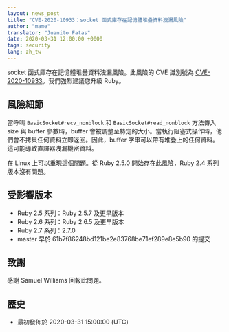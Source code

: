 ```yaml
---
layout: news_post
title: "CVE-2020-10933：socket 函式庫存在記憶體堆疊資料洩漏風險"
author: "mame"
translator: "Juanito Fatas"
date: 2020-03-31 12:00:00 +0000
tags: security
lang: zh_tw
---
```


socket 函式庫存在記憶體堆疊資料洩漏風險。此風險的 CVE 識別號為  [CVE-2020-10933](http://cve.mitre.org/cgi-bin/cvename.cgi?name=CVE-2020-10933)。我們強烈建議您升級 Ruby。

## 風險細節

當呼叫 `BasicSocket#recv_nonblock` 和 `BasicSocket#read_nonblock` 方法傳入 size 與 buffer 參數時，buffer 會被調整至特定的大小。當執行阻塞式操作時，他們會不拷貝任何資料立即返回。因此，buffer 字串可以帶有堆疊上的任何資料。這可能導致直譯器洩漏機密資料。

在 Linux 上可以重現這個問題。從 Ruby 2.5.0 開始存在此風險，Ruby 2.4 系列版本沒有問題。

## 受影響版本

* Ruby 2.5 系列：Ruby 2.5.7 及更早版本
* Ruby 2.6 系列：Ruby 2.6.5 及更早版本
* Ruby 2.7 系列：2.7.0
* master 早於 61b7f86248bd121be2e83768be71ef289e8e5b90 的提交

## 致謝

感謝 Samuel Williams 回報此問題。

## 歷史

* 最初發佈於 2020-03-31 15:00:00 (UTC)
